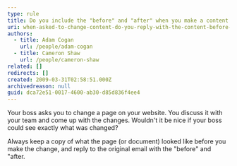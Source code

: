 ```yaml
---
type: rule
title: Do you include the "before" and "after" when you make a content change?
uri: when-asked-to-change-content-do-you-reply-with-the-content-before-and-after-the-change
authors:
  - title: Adam Cogan
    url: /people/adam-cogan
  - title: Cameron Shaw
    url: /people/cameron-shaw
related: []
redirects: []
created: 2009-03-31T02:58:51.000Z
archivedreason: null
guid: dca72e51-0017-4600-ab30-d85d836f4ee4
---
```

Your boss asks you to change a page on your website. You discuss it with your team and come up with the changes. Wouldn't it be nice if your boss could see exactly what was changed? 

<!--endintro-->

Always keep a copy of what the page (or document) looked like before you make the change, and reply to the original email with the "before" and "after.